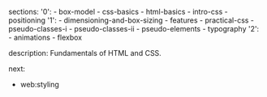 sections:
  '0':
    - box-model
    - css-basics
    - html-basics
    - intro-css
    - positioning
  '1':
    - dimensioning-and-box-sizing
    - features
    - practical-css
    - pseudo-classes-i
    - pseudo-classes-ii
    - pseudo-elements
    - typography
  '2':
    - animations
    - flexbox

description: Fundamentals of HTML and CSS.

next:
  - web:styling
